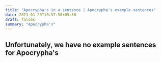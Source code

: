 ```yaml
---
title: "Apocrypha's in a sentence | Apocrypha's example sentences"
date: 2021-01-20T19:57:50+05:30
draft: falses
summary: "Apocrypha's"
---
```

## Unfortunately, we have no example sentences for Apocrypha's                 
